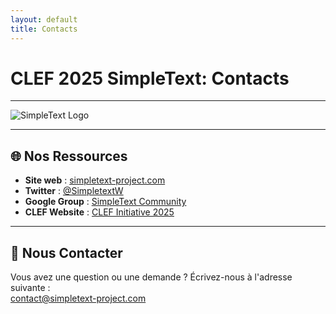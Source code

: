 ```yaml
---
layout: default
title: Contacts
---
```


# CLEF 2025 SimpleText: Contacts

---

![SimpleText Logo](https://via.placeholder.com/150 "SimpleText Logo")

---

## 🌐 Nos Ressources

- **Site web** : [simpletext-project.com](http://simpletext-project.com/)
- **Twitter** : [@SimpletextW](https://twitter.com/SimpletextW)
- **Google Group** : [SimpleText Community](https://groups.google.com/g/simpletext)
- **CLEF Website** : [CLEF Initiative 2025](https://clef2025.clef-initiative.eu/index.php)

---

## 📧 Nous Contacter

Vous avez une question ou une demande ? Écrivez-nous à l'adresse suivante :  
[contact@simpletext-project.com](mailto:contact@simpletext-project.com)
